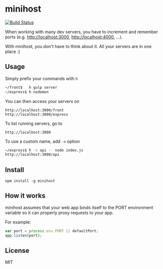 # minihost

[![Build Status](https://travis-ci.org/typicode/minihost.svg?branch=master)](https://travis-ci.org/typicode/minihost)

When working with many dev servers, you have to increment and remember ports (e.g. [http://localhost:3000](), [http://localhost:4000](), ...).

With minihost, you don't have to think about it. All your servers are in one place :)

## Usage

Simply prefix your commands with `h`

```bash
~/front$   h gulp server
~/express$ h nodemon
```

You can then access your servers on

```
http://localhost:3000/front
http://localhost:3000/express
```

To list running servers, go to

```
http://localhost:3000
```

To use a custom name, add `-n` option

```bash
~/express$ h -n api -- node index.js
http://localhost:3000/api
```

## Install

```
npm install -g minihost
```

## How it works

minihost assumes that your web app binds itself to the PORT environment variable so it can properly proxy requests to your app.

For example:

```javascript
var port = process.env.PORT || defaultPort;
app.listen(port);
```

## License

MIT
